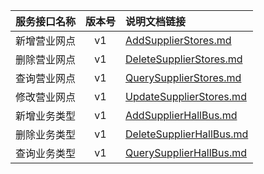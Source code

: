   
| 服务接口名称 | 版本号 | 说明文档链接 |  
| :----------------- | :-----: | :---------------- |  
| 新增营业网点 | v1 | [AddSupplierStores.md](https://gitee.com/leslieleslie/gitMd/blob/master/EpeisSupp/SupStoresServer/AddSupplierStores.md) |  
| 删除营业网点 | v1 | [DeleteSupplierStores.md](https://gitee.com/leslieleslie/gitMd/blob/master/EpeisSupp/SupStoresServer/DeleteSupplierStores.md) |  
| 查询营业网点 | v1 | [QuerySupplierStores.md](https://gitee.com/leslieleslie/gitMd/blob/master/EpeisSupp/SupStoresServer/QuerySupplierStores.md) |  
| 修改营业网点 | v1 | [UpdateSupplierStores.md](https://gitee.com/leslieleslie/gitMd/blob/master/EpeisSupp/SupStoresServer/UpdateSupplierStores.md) |  
| 新增业务类型 | v1 | [AddSupplierHallBus.md](https://gitee.com/leslieleslie/gitMd/blob/master/EpeisSupp/SupStoresServer/AddSupplierHallBus.md) |  
| 删除业务类型 | v1 | [DeleteSupplierHallBus.md](https://gitee.com/leslieleslie/gitMd/blob/master/EpeisSupp/SupStoresServer/DeleteSupplierHallBus.md) |  
| 查询业务类型 | v1 | [QuerySupplierHallBus.md](https://gitee.com/leslieleslie/gitMd/blob/master/EpeisSupp/SupStoresServer/QuerySupplierHallBus.md) |  
  
